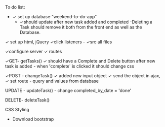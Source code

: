 To do list:
- ✓ set up database "weekend-to-do-app"
    -  ✓should update after new task added
         and completed
    -Deleting a Task should remove it both from the front end as well as the Database.

 ✓ set up html, jQuery
     ✓click listeners
    - ✓src all files

 ✓configure server
 ✓ routes


 ✓GET- getTasks()
     ✓ should have a Complete and Delete button after new task is added
        - when 'complete' is clicked it should change css
       

 ✓POST - changeTask()
     ✓  added new input object
     ✓ send the object in ajax, 
     ✓ set route - query and values from database

UPDATE - updateTask()
    - change completed_by_date = 'done'

DELETE- deleteTask()

CSS Styling
- Download bootstrap



